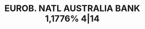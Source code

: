 ---
layout: asset
title: EUROB. NATL AUSTRALIA BANK 1,1776% 4|14                     
isin: US6325C1BK42
---
